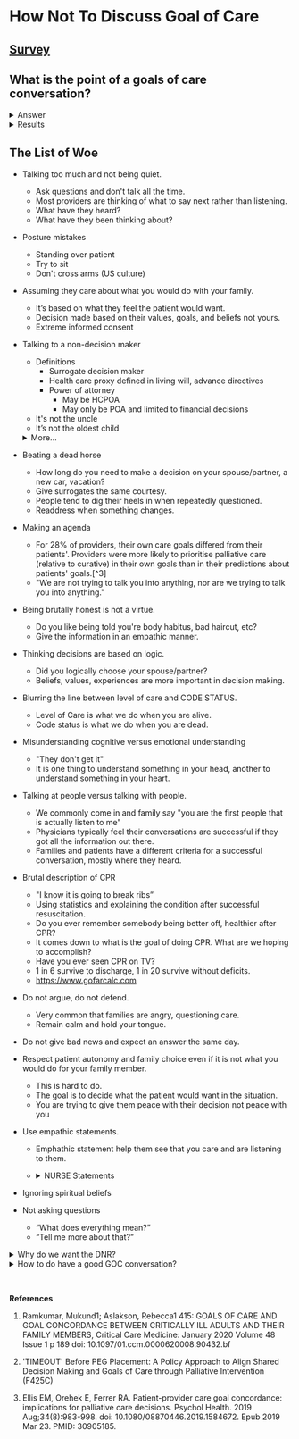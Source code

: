 # How Not To Discuss Goal of Care

## [Survey](./survey)

## What is the point of a goals of care conversation?

<details>
  <summary>Answer</summary>

  Goal concordant care
  : healthcare for seriously ill patients that aligns treatment with their goals and values.
  <br />
  **We want to have a conversation to determine what is most important and what we want to avoid. We then turn those priorities into medical orders. **
</details>

<details>
  <summary>Results</summary>
  
    1. 17% vs 4% trach/PEG after GOC conversations[^1]
    2. Over 50% decrease in PEG placement after GOC conversations[^2]
</details>

## The List of Woe

- Talking too much and not being quiet.

  - Ask questions and don't talk all the time.
  - Most providers are thinking of what to say next rather than listening.
  - What have they heard?
  - What have they been thinking about?

- Posture mistakes
  - Standing over patient
  - Try to sit
  - Don't cross arms (US culture) 

- Assuming they care about what you would do with your family.

  - It’s based on what they feel the patient would want.
  - Decision made based on their values, goals, and beliefs not yours.
  - Extreme informed consent

- Talking to a non-decision maker

  - Definitions
    - Surrogate decision maker
    - Health care proxy defined in living will, advance directives
    - Power of attorney
      - May be HCPOA
      - May only be POA and limited to financial decisions
  - It's not the uncle
  - It’s not the oldest child
  <details>
    <summary>More...</summary>
  
  1. POA papers are typically prepared legally through a law office and may/may not include HC POA (must read to clarify)
  2. Living wills identify a healthcare proxy. If using the HH Advanced Directives packet, only 2 witnesses required, not notary.
  3. If we are recognizing, decision maker as HC POA or HC proxy, we should make every attempt to get paperwork on chart if not in Cerner.
  4. If letting NOK, act as medical surrogate, we should use the CERTIFICATION OF HEALTH CARE DECISION SURROGATE (PULSE page, forms) at least for compassionate extubation.
  5. If none of the above and no relatives, need case mgt to work on expedited guardianship. Guardianship (power over the person) vs. Conservatorship (power over the purse).

  </details>

- Beating a dead horse

  - How long do you need to make a decision on your spouse/partner, a new car, vacation?
  - Give surrogates the same courtesy.
  - People tend to dig their heels in when repeatedly questioned.
  - Readdress when something changes.

- Making an agenda

  - For 28% of providers, their own care goals differed from their patients'. Providers were more likely to prioritise palliative care (relative to curative) in their own goals than in their predictions about patients' goals.[^3]
  - "We are not trying to talk you into anything, nor are we trying to talk you into anything."
 
- Being brutally honest is not a virtue.
  
  - Do you like being told you're body habitus, bad haircut, etc?
  - Give the information in an empathic manner.

- Thinking decisions are based on logic.

  - Did you logically choose your spouse/partner?
  - Beliefs, values, experiences are more important in decision making.

- Blurring the line between level of care and CODE STATUS.

  - Level of Care is what we do when you are alive.
  - Code status is what we do when you are dead.

- Misunderstanding cognitive versus emotional understanding

  - "They don't get it"
  - It is one thing to understand something in your head, another to understand something in your heart.

- Talking at people versus talking with people.

  - We commonly come in and family say "you are the first people that is actually listen to me"
  - Physicians typically feel their conversations are successful if they got all the information out there.
  - Families and patients have a different criteria for a successful conversation, mostly where they heard.

- Brutal description of CPR

  - "I know it is going to break ribs”
  - Using statistics and explaining the condition after successful resuscitation.
  - Do you ever remember somebody being better off, healthier after CPR?
  - It comes down to what is the goal of doing CPR. What are we hoping to accomplish?
  - Have you ever seen CPR on TV?
  - 1 in 6 survive to discharge, 1 in 20 survive without deficits.
  - https://www.gofarcalc.com

- Do not argue, do not defend.

  - Very common that families are angry, questioning care.
  - Remain calm and hold your tongue.

- Do not give bad news and expect an answer the same day.

- Respect patient autonomy and family choice even if it is not what you would do for your family member.

  - This is hard to do.
  - The goal is to decide what the patient would want in the situation.
  - You are trying to give them peace with their decision not peace with you

- Use empathic statements.
  - Emphathic statement help them see that you care and are listening to them.
  - <details>
      <summary>NURSE Statements</summary>
  
      ### Ways to verbally address emotions
      - Name
        - “I can see that this is frustrating.”
        - “It seems that this is very upsetting to you.”
        - “I wonder if you might be feeling angry.”
        - “Anyone in your situation would be upset.”

      - Understand
        - “I can't imagine how hard this is for you.”
        - “I can only imagine what it’s like to balance your treatments and her family life.”
        - “I can't possibly understand what you're going through right now.”
        - “I think I understand you to say that you're concerned about the effect of the chemotherapy on your kids.”

      - Respect
        - “You're doing all the right things and asking all the right questions.”
        - “I’ve been so impressed by the care you havet been providing for your wife during the many years of her illness.”

      - Support
        - “I'm going to walk this road with you.”
        - “You’re not alone in this.”   

      - Explore
        - “Tell me more about what worries you.”
        - “I sense how upset you are feeling about the results of the CT scan.”
    </details>

- Ignoring spiritual beliefs

- Not asking questions
  - “What does everything mean?”
  - “Tell me more about that?”


<details>
  <summary>Why do we want the DNR?</summary>
  
  Moral Distress
  : "Knowing the right thing to do but not being able to do it because of some external constraint."
</details>

<details>
  <summary>How to do have a good GOC conversation?</summary>
  
## Use a Talking Map
  ### [REMAP](https://www.vitaltalk.org/guides/transitionsgoals-of-care/)
  1. Reframe why the status quo isn’t working. 
  2. Expect emotion & empathize. 
  3. Map the future.
  4. Align with the patient’s values. 
  5. Plan medical treatments that match patient values.

  ### [SPIKES](https://www.aafp.org/afp/2018/0715/p99.html)

  ### Susan Block's Four Questions

  1. Do you understand your prognosis?
  2. What are your fears about what is to come?
  3. What are your goals as time runs out?
  4. What trade offs are you willing to make?

  ### Others
  1. "If you time was short what would be more important to you?"
  2. Discuss best care, worst case, and what will probably happen.
  3. "Think about 6 months ago, think of today, now think about 6 months from now."
  4. [Serious Illness Conversation Guide](https://www.ariadnelabs.org/areas-of-work/serious-illness-care/)

</details>

&nbsp;
&nbsp;
&nbsp;
&nbsp;

**References**

1. Ramkumar, Mukund1; Aslakson, Rebecca1 415: GOALS OF CARE AND GOAL CONCORDANCE BETWEEN CRITICALLY ILL ADULTS AND THEIR FAMILY MEMBERS, Critical Care Medicine: January 2020 Volume 48 Issue 1 p 189
   doi: 10.1097/01.ccm.0000620008.90432.bf

2. 'TIMEOUT' Before PEG Placement: A Policy Approach to Align Shared Decision Making and Goals of Care through Palliative Intervention (F425C)

3. Ellis EM, Orehek E, Ferrer RA. Patient-provider care goal concordance: implications for palliative care decisions. Psychol Health. 2019 Aug;34(8):983-998. doi: 10.1080/08870446.2019.1584672. Epub 2019 Mar 23. PMID: 30905185.
